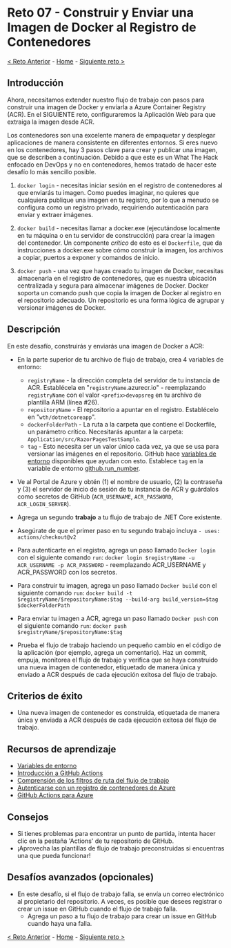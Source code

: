 # Reto 07 - Construir y Enviar una Imagen de Docker al Registro de Contenedores

[<  Reto Anterior](Challenge-06.md) - [Home](../README.md) - [Siguiente reto >](Challenge-08.md)


## Introducción

Ahora, necesitamos extender nuestro flujo de trabajo con pasos para construir una imagen de Docker y enviarla a Azure Container Registry (ACR). En el SIGUIENTE reto, configuraremos la Aplicación Web para que extraiga la imagen desde ACR.

Los contenedores son una excelente manera de empaquetar y desplegar aplicaciones de manera consistente en diferentes entornos. Si eres nuevo en los contenedores, hay 3 pasos clave para crear y publicar una imagen, que se describen a continuación. Debido a que este es un What The Hack enfocado en DevOps y no en contenedores, hemos tratado de hacer este desafío lo más sencillo posible.

1. `docker login` - necesitas iniciar sesión en el registro de contenedores al que enviarás tu imagen. Como puedes imaginar, no quieres que cualquiera publique una imagen en tu registro, por lo que a menudo se configura como un registro privado, requiriendo autenticación para enviar y extraer imágenes.

2. `docker build` - necesitas llamar a docker.exe (ejecutándose localmente en tu máquina o en tu servidor de construcción) para crear la imagen del contenedor. Un componente *crítico* de esto es el `Dockerfile`, que da instrucciones a docker.exe sobre cómo construir la imagen, los archivos a copiar, puertos a exponer y comandos de inicio.

3. `docker push` - una vez que hayas creado tu imagen de Docker, necesitas almacenarla en el registro de contenedores, que es nuestra ubicación centralizada y segura para almacenar imágenes de Docker. Docker soporta un comando push que copia la imagen de Docker al registro en el repositorio adecuado. Un repositorio es una forma lógica de agrupar y versionar imágenes de Docker.

## Descripción

En este desafío, construirás y enviarás una imagen de Docker a ACR:

- En la parte superior de tu archivo de flujo de trabajo, crea 4 variables de entorno:

    - `registryName` - la dirección completa del servidor de tu instancia de ACR. Establécela en "`registryName`.azurecr.io" - reemplazando `registryName` con el valor `<prefix>devopsreg` en tu archivo de plantilla ARM (línea #26). 
    - `repositoryName` - El repositorio a apuntar en el registro. Establécelo en "`wth/dotnetcoreapp`".
    - `dockerFolderPath` - La ruta a la carpeta que contiene el Dockerfile, un parámetro crítico. Necesitarás apuntar a la carpeta: `Application/src/RazorPagesTestSample`.
    - `tag` - Esto necesita ser un valor único cada vez, ya que se usa para versionar las imágenes en el repositorio. GitHub hace [variables de entorno](https://docs.github.com/en/free-pro-team@latest/actions/reference/context-and-expression-syntax-for-github-actions#github-context) disponibles que ayudan con esto. Establece `tag` en la variable de entorno [github.run_number](https://www.bing.com/search?q=%24%7B%7Bgithub.run_number%7D%7D&form=QBLH&sp=-1&pq=%24%7B%7Bgithub.run_number%7D%7D&sc=0-22&qs=n&sk=&cvid=D84DA66323DC4E14BD794F90FCFD90D3).

- Ve al Portal de Azure y obtén (1) el nombre de usuario, (2) la contraseña y (3) el servidor de inicio de sesión de tu instancia de ACR y guárdalos como secretos de GitHub (`ACR_USERNAME`, `ACR_PASSWORD`, `ACR_LOGIN_SERVER`).

- Agrega un segundo **trabajo** a tu flujo de trabajo de .NET Core existente. 

- Asegúrate de que el primer paso en tu segundo trabajo incluya `- uses: actions/checkout@v2`

- Para autenticarte en el registro, agrega un paso llamado `Docker login` con el siguiente comando `run`: `docker login $registryName -u ACR_USERNAME -p ACR_PASSWORD` - reemplazando ACR_USERNAME y ACR_PASSWORD con los secretos.

- Para construir tu imagen, agrega un paso llamado `Docker build` con el siguiente comando `run`: `docker build -t $registryName/$repositoryName:$tag --build-arg build_version=$tag $dockerFolderPath`

- Para enviar tu imagen a ACR, agrega un paso llamado `Docker push` con el siguiente comando `run`: `docker push $registryName/$repositoryName:$tag`

- Prueba el flujo de trabajo haciendo un pequeño cambio en el código de la aplicación (por ejemplo, agrega un comentario). Haz un commit, empuja, monitorea el flujo de trabajo y verifica que se haya construido una nueva imagen de contenedor, etiquetado de manera única y enviado a ACR después de cada ejecución exitosa del flujo de trabajo.

## Criterios de éxito

- Una nueva imagen de contenedor es construida, etiquetada de manera única y enviada a ACR después de cada ejecución exitosa del flujo de trabajo.

## Recursos de aprendizaje

- [Variables de entorno](https://docs.github.com/en/free-pro-team@latest/actions/reference/workflow-syntax-for-github-actions#env)
- [Introducción a GitHub Actions](https://docs.github.com/en/free-pro-team@latest/actions/learn-github-actions/introduction-to-github-actions)
- [Comprensión de los filtros de ruta del flujo de trabajo](https://docs.github.com/en/free-pro-team@latest/actions/reference/workflow-syntax-for-github-actions#onpushpull_requestpaths)
- [Autenticarse con un registro de contenedores de Azure](https://docs.microsoft.com/en-us/azure/container-registry/container-registry-authentication#admin-account)
- [GitHub Actions para Azure](https://github.com/Azure/actions)

## Consejos

- Si tienes problemas para encontrar un punto de partida, intenta hacer clic en la pestaña 'Actions' de tu repositorio de GitHub.
- ¡Aprovecha las plantillas de flujo de trabajo preconstruidas si encuentras una que pueda funcionar!

## Desafíos avanzados (opcionales)

- En este desafío, si el flujo de trabajo falla, se envía un correo electrónico al propietario del repositorio. A veces, es posible que desees registrar o crear un issue en GitHub cuando el flujo de trabajo falla.
    - Agrega un paso a tu flujo de trabajo para crear un issue en GitHub cuando haya una falla.



[<  Reto Anterior](Challenge-06.md) - [Home](../README.md) - [Siguiente reto >](Challenge-08.md)

